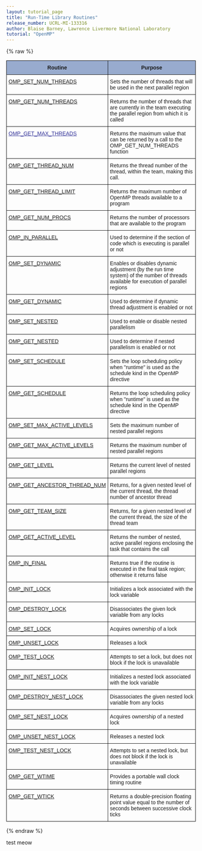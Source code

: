 ```yaml
---
layout: tutorial_page
title: "Run-Time Library Routines"
release_number: UCRL-MI-133316
author: Blaise Barney, Lawrence Livermore National Laboratory
tutorial: "OpenMP"
---
```


{% raw %}
<style type="text/css">
.tg  {border-collapse:collapse;border-spacing:0;}
.tg td{border-color:black;border-style:solid;border-width:1px;font-family:Arial, sans-serif;font-size:14px;
  overflow:hidden;padding:10px 5px;word-break:normal;}
.tg th{border-color:black;border-style:solid;border-width:1px;font-family:Arial, sans-serif;font-size:14px;
  font-weight:normal;overflow:hidden;padding:10px 5px;word-break:normal;}
.tg .tg-xq0d{background-color:#98ABCE;font-weight:bold;text-align:center;vertical-align:top}
.tg .tg-875e{color:#339;text-align:left;text-decoration:underline;vertical-align:top}
.tg .tg-0lax{text-align:left;vertical-align:top}
</style>
<table class="tg">
<thead>
  <tr>
    <th class="tg-xq0d"><span style="background-color:#98ABCE">Routine</span></th>
    <th class="tg-xq0d"><span style="background-color:#98ABCE">Purpose</span></th>
  </tr>
</thead>
<tbody>
  <tr>
    <td class="tg-875e"><a href="https://hpc-tutorials.llnl.gov/openmp/omp_set_num_threads/">OMP_SET_NUM_THREADS</a></td>
    <td class="tg-0lax">Sets the number of threads that will be used in the next parallel region</td>
  </tr>
  <tr>
    <td class="tg-875e"><a href="https://hpc-tutorials.llnl.gov/openmp/omp_get_num_threads/" target="_blank" rel="noopener noreferrer">OMP_GET_NUM_THREADS</a></td>
    <td class="tg-0lax">Returns the number of threads that are currently in the team executing the parallel region from which it is called</td>
  </tr>
  <tr>
    <td class="tg-875e"><a href="https://hpc.llnl.gov/tuts/openMP/#OMP_GET_MAX_THREADS"><span style="text-decoration:underline;color:#339">OMP_GET_MAX_THREADS</span></a></td>
    <td class="tg-0lax">Returns the maximum value that can be returned by a call to the OMP_GET_NUM_THREADS function</td>
  </tr>
  <tr>
    <td class="tg-875e"><a href="https://hpc-tutorials.llnl.gov/openmp/omp_get_thread_num/" target="_blank" rel="noopener noreferrer">OMP_GET_THREAD_NUM</a></td>
    <td class="tg-0lax">Returns the thread number of the thread, within the team, making this call.</td>
  </tr>
  <tr>
    <td class="tg-875e"><a href="https://hpc-tutorials.llnl.gov/openmp/omp_get_thread_limit/" target="_blank" rel="noopener noreferrer">OMP_GET_THREAD_LIMIT</a></td>
    <td class="tg-0lax">Returns the maximum number of OpenMP threads available to a program</td>
  </tr>
  <tr>
    <td class="tg-875e"><a href="https://hpc-tutorials.llnl.gov/openmp/omp_get_num_procs/" target="_blank" rel="noopener noreferrer">OMP_GET_NUM_PROCS</a></td>
    <td class="tg-0lax">Returns the number of processors that are available to the program</td>
  </tr>
  <tr>
    <td class="tg-875e"><a href="https://hpc-tutorials.llnl.gov/openmp/omp_in_parallel/" target="_blank" rel="noopener noreferrer">OMP_IN_PARALLEL</a></td>
    <td class="tg-0lax">Used to determine if the section of code which is executing is parallel or not</td>
  </tr>
  <tr>
    <td class="tg-875e"><a href="https://hpc-tutorials.llnl.gov/openmp/omp_set_dynamic/" target="_blank" rel="noopener noreferrer">OMP_SET_DYNAMIC</a></td>
    <td class="tg-0lax">Enables or disables dynamic adjustment (by the run time system) of the number of threads available for execution of parallel regions</td>
  </tr>
  <tr>
    <td class="tg-875e"><a href="https://hpc-tutorials.llnl.gov/openmp/omp_get_dynamic/" target="_blank" rel="noopener noreferrer">OMP_GET_DYNAMIC</a></td>
    <td class="tg-0lax">Used to determine if dynamic thread adjustment is enabled or not</td>
  </tr>
  <tr>
    <td class="tg-875e"><a href="https://hpc-tutorials.llnl.gov/openmp/omp_set_nested/" target="_blank" rel="noopener noreferrer">OMP_SET_NESTED</a></td>
    <td class="tg-0lax">Used to enable or disable nested parallelism</td>
  </tr>
  <tr>
    <td class="tg-875e"><a href="https://hpc-tutorials.llnl.gov/openmp/omp_get_nested/" target="_blank" rel="noopener noreferrer">OMP_GET_NESTED</a></td>
    <td class="tg-0lax">Used to determine if nested parallelism is enabled or not</td>
  </tr>
  <tr>
    <td class="tg-875e"><a href="https://hpc-tutorials.llnl.gov/openmp/omp_set_schedule/" target="_blank" rel="noopener noreferrer">OMP_SET_SCHEDULE</a></td>
    <td class="tg-0lax">Sets the loop scheduling policy when "runtime" is used as the schedule kind in the OpenMP directive</td>
  </tr>
  <tr>
    <td class="tg-875e"><a href="https://hpc-tutorials.llnl.gov/openmp/omp_get_schedule/" target="_blank" rel="noopener noreferrer">OMP_GET_SCHEDULE</a></td>
    <td class="tg-0lax">Returns the loop scheduling policy when "runtime" is used as the schedule kind in the OpenMP directive</td>
  </tr>
  <tr>
    <td class="tg-875e"><a href="https://hpc-tutorials.llnl.gov/openmp/omp_set_max_active_levels/" target="_blank" rel="noopener noreferrer">OMP_SET_MAX_ACTIVE_LEVELS</a></td>
    <td class="tg-0lax">Sets the maximum number of nested parallel regions</td>
  </tr>
  <tr>
    <td class="tg-875e"><a href="https://hpc-tutorials.llnl.gov/openmp/omp_get_max_active_levels/" target="_blank" rel="noopener noreferrer">OMP_GET_MAX_ACTIVE_LEVELS</a></td>
    <td class="tg-0lax">Returns the maximum number of nested parallel regions</td>
  </tr>
  <tr>
    <td class="tg-875e"><a href="https://hpc-tutorials.llnl.gov/openmp/omp_get_level/" target="_blank" rel="noopener noreferrer">OMP_GET_LEVEL</a></td>
    <td class="tg-0lax">Returns the current level of nested parallel regions</td>
  </tr>
  <tr>
    <td class="tg-875e"><a href="https://hpc-tutorials.llnl.gov/openmp/omp_get_ancestor_thread_num/" target="_blank" rel="noopener noreferrer">OMP_GET_ANCESTOR_THREAD_NUM</a></td>
    <td class="tg-0lax">Returns, for a given nested level of the current thread, the thread number of ancestor thread</td>
  </tr>
  <tr>
    <td class="tg-875e"><a href="https://hpc-tutorials.llnl.gov/openmp/omp_get_team_size/" target="_blank" rel="noopener noreferrer">OMP_GET_TEAM_SIZE</a></td>
    <td class="tg-0lax">Returns, for a given nested level of the current thread, the size of the thread team</td>
  </tr>
  <tr>
    <td class="tg-875e"><a href="https://hpc-tutorials.llnl.gov/openmp/omp_get_active_level/" target="_blank" rel="noopener noreferrer">OMP_GET_ACTIVE_LEVEL</a></td>
    <td class="tg-0lax">Returns the number of nested, active parallel regions enclosing the task that contains the call</td>
  </tr>
  <tr>
    <td class="tg-875e"><a href="https://hpc-tutorials.llnl.gov/openmp/omp_in_final/" target="_blank" rel="noopener noreferrer">OMP_IN_FINAL</a></td>
    <td class="tg-0lax">Returns true if the routine is executed in the final task region; otherwise it returns false</td>
  </tr>
  <tr>
    <td class="tg-875e"><a href="https://hpc-tutorials.llnl.gov/openmp/omp_init_lock/" target="_blank" rel="noopener noreferrer">OMP_INIT_LOCK</a></td>
    <td class="tg-0lax">Initializes a lock associated with the lock variable</td>
  </tr>
  <tr>
    <td class="tg-875e"><a href="https://hpc-tutorials.llnl.gov/openmp/omp_destroy_lock/" target="_blank" rel="noopener noreferrer">OMP_DESTROY_LOCK</a></td>
    <td class="tg-0lax">Disassociates the given lock variable from any locks</td>
  </tr>
  <tr>
    <td class="tg-875e"><a href="https://hpc-tutorials.llnl.gov/openmp/omp_set_lock/" target="_blank" rel="noopener noreferrer">OMP_SET_LOCK</a></td>
    <td class="tg-0lax">Acquires ownership of a lock</td>
  </tr>
  <tr>
    <td class="tg-875e"><a href="https://hpc-tutorials.llnl.gov/openmp/omp_unset_lock/" target="_blank" rel="noopener noreferrer">OMP_UNSET_LOCK</a></td>
    <td class="tg-0lax">Releases a lock</td>
  </tr>
  <tr>
    <td class="tg-875e"><a href="https://hpc-tutorials.llnl.gov/openmp/omp_test_lock/" target="_blank" rel="noopener noreferrer">OMP_TEST_LOCK</a></td>
    <td class="tg-0lax">Attempts to set a lock, but does not block if the lock is unavailable</td>
  </tr>
  <tr>
    <td class="tg-875e"><a href="https://hpc-tutorials.llnl.gov/openmp/omp_init_lock/" target="_blank" rel="noopener noreferrer">OMP_INIT_NEST_LOCK</a></td>
    <td class="tg-0lax">Initializes a nested lock associated with the lock variable</td>
  </tr>
  <tr>
    <td class="tg-875e"><a href="https://hpc-tutorials.llnl.gov/openmp/omp_destroy_lock/" target="_blank" rel="noopener noreferrer">OMP_DESTROY_NEST_LOCK</a></td>
    <td class="tg-0lax">Disassociates the given nested lock variable from any locks</td>
  </tr>
  <tr>
    <td class="tg-875e"><a href="https://hpc-tutorials.llnl.gov/openmp/omp_set_lock/" target="_blank" rel="noopener noreferrer">OMP_SET_NEST_LOCK</a></td>
    <td class="tg-0lax">Acquires ownership of a nested lock</td>
  </tr>
  <tr>
    <td class="tg-875e"><a href="https://hpc-tutorials.llnl.gov/openmp/omp_unset_lock/" target="_blank" rel="noopener noreferrer">OMP_UNSET_NEST_LOCK</a></td>
    <td class="tg-0lax">Releases a nested lock</td>
  </tr>
  <tr>
    <td class="tg-875e"><a href="https://hpc-tutorials.llnl.gov/openmp/omp_test_lock/" target="_blank" rel="noopener noreferrer">OMP_TEST_NEST_LOCK</a></td>
    <td class="tg-0lax">Attempts to set a nested lock, but does not block if the lock is unavailable</td>
  </tr>
  <tr>
    <td class="tg-875e"><a href="https://hpc-tutorials.llnl.gov/openmp/omp_get_wtime/" target="_blank" rel="noopener noreferrer">OMP_GET_WTIME</a></td>
    <td class="tg-0lax">Provides a portable wall clock timing routine</td>
  </tr>
  <tr>
    <td class="tg-875e"><a href="https://hpc-tutorials.llnl.gov/openmp/omp_get_wtick/" target="_blank" rel="noopener noreferrer">OMP_GET_WTICK</a></td>
    <td class="tg-0lax">Returns a double-precision floating point value equal to the number of seconds between successive clock ticks</td>
  </tr>
</tbody>
</table>
{% endraw %}

test meow
